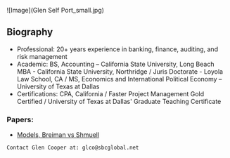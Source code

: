 ![Image](Glen Self Port_small.jpg)
## Biography

- Professional: 20+ years experience in banking, finance, auditing, and risk management
- Academic: BS, Accounting – California State University, Long Beach  MBA - California State University, Northridge / Juris Doctorate - Loyola Law School, CA / MS, Economics and International Political Economy – University of Texas at Dallas
- Certifications: CPA, California / Faster Project Management Gold Certified / University of Texas at Dallas' Graduate Teaching Certificate

### Papers:
- [Models, Breiman vs Shmuell](https://github.com/GlenCooperAlan/GlenACooper/blob/a236abe41ea0bbb38d74eba37834b4c95d6ed666/20220126_Breiman%20vs%20Shmuell.pdf)





```
Contact Glen Cooper at: glco@sbcglobal.net
```
